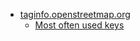 - [taginfo.openstreetmap.org](https://taginfo.openstreetmap.org/)
  - [Most often used keys](https://taginfo.openstreetmap.org/keys)
